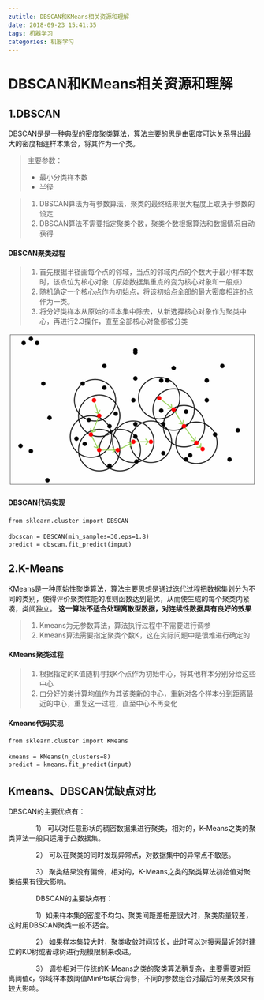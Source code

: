 ```yaml
---
zutitle: DBSCAN和KMeans相关资源和理解
date: 2018-09-23 15:41:35
tags: 机器学习
categories: 机器学习
---
```

DBSCAN和KMeans相关资源和理解
============

1.DBSCAN
--------------------------

DBSCAN是是一种典型的[密度聚类算法]()，算法主要的思是由密度可达关系导出最大的密度相连样本集合，将其作为一个类。
​    
> 主要参数：
>* 最小分类样本数 
>* 半径

>1. DBSCAN算法为有参数算法，聚类的最终结果很大程度上取决于参数的设定
>2. DBSCAN算法不需要指定聚类个数，聚类个数根据算法和数据情况自动获得

#### DBSCAN聚类过程

>1. 首先根据半径画每个点的邻域，当点的邻域内点的个数大于最小样本数时，该点位为核心对象（原始数据集重点的变为核心对象和一般点）
>2. 随机确定一个核心点作为初始点，将该初始点全部的最大密度相连的点作为一类。
>3. 将分好类样本从原始的样本集中除去，从新选择核心对象作为聚类中心，再进行2.3操作，直至全部核心对象都被分类

![image](https://github.com/Anchoret91/youdao_image/blob/master/dbscan.png?raw=true)

#### DBSCAN代码实现

    from sklearn.cluster import DBSCAN
    
    dbcscan = DBSCAN(min_samples=30,eps=1.8)
    predict = dbscan.fit_predict(imput)

2.K-Means
------------------------
KMeans是一种原始性聚类算法，算法主要思想是通过迭代过程把数据集划分为不同的类别，使得评价聚类性能的准则函数达到最优，从而使生成的每个聚类内紧凑，类间独立。
**这一算法不适合处理离散型数据，对连续性数据具有良好的效果**

>1. Kmeans为无参数算法，算法执行过程中不需要进行调参
>2. Kmeans算法需要指定聚类个数K，这在实际问题中是很难进行确定的

#### KMeans聚类过程
>1. 根据指定的K值随机寻找K个点作为初始中心，将其他样本分别分给这些中心
>2. 由分好的类计算均值作为其该类新的中心，重新对各个样本分到距离最近的中心，重复这一过程，直至中心不再变化

#### Kmeans代码实现
    from sklearn.cluster import KMeans
    
    kmeans = KMeans(n_clusters=8)
    predict = kmeans.fit_predict(input)


Kmeans、DBSCAN优缺点对比
--------------------------
DBSCAN的主要优点有：

　　　　1） 可以对任意形状的稠密数据集进行聚类，相对的，K-Means之类的聚类算法一般只适用于凸数据集。

　　　　2） 可以在聚类的同时发现异常点，对数据集中的异常点不敏感。

　　　　3） 聚类结果没有偏倚，相对的，K-Means之类的聚类算法初始值对聚类结果有很大影响。

　　　　DBSCAN的主要缺点有：

　　　　1）如果样本集的密度不均匀、聚类间距差相差很大时，聚类质量较差，这时用DBSCAN聚类一般不适合。

　　　　2） 如果样本集较大时，聚类收敛时间较长，此时可以对搜索最近邻时建立的KD树或者球树进行规模限制来改进。

　　　　3） 调参相对于传统的K-Means之类的聚类算法稍复杂，主要需要对距离阈值ϵ，邻域样本数阈值MinPts联合调参，不同的参数组合对最后的聚类效果有较大影响。



